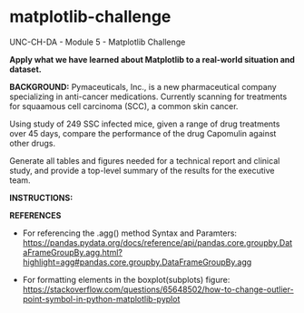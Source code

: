 # matplotlib-challenge
UNC-CH-DA - Module 5 - Matplotlib Challenge

**Apply what we have learned about Matplotlib to a real-world situation and dataset.**

**BACKGROUND:** Pymaceuticals, Inc., is a new pharmaceutical company specializing in anti-cancer medications. Currently scanning for treatments for squaamous cell carcinoma (SCC), a common skin cancer.

Using study of 249 SSC infected mice, given a range of drug treatments over 45 days, compare the performance of the drug Capomulin against other drugs.

Generate all tables and figures needed for a technical report and clinical study, and provide a top-level summary of the results for the executive team.

**INSTRUCTIONS:**


**REFERENCES**
* For referencing the .agg() method Syntax and Paramters: https://pandas.pydata.org/docs/reference/api/pandas.core.groupby.DataFrameGroupBy.agg.html?highlight=agg#pandas.core.groupby.DataFrameGroupBy.agg 

* For formatting elements in the boxplot(subplots) figure: https://stackoverflow.com/questions/65648502/how-to-change-outlier-point-symbol-in-python-matplotlib-pyplot 

